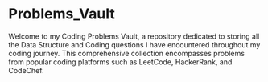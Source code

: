 # Problems_Vault
Welcome to my Coding Problems Vault, a repository dedicated to storing all the Data Structure and Coding questions I have encountered throughout my coding journey. This comprehensive collection encompasses problems from popular coding platforms such as LeetCode, HackerRank, and CodeChef.
